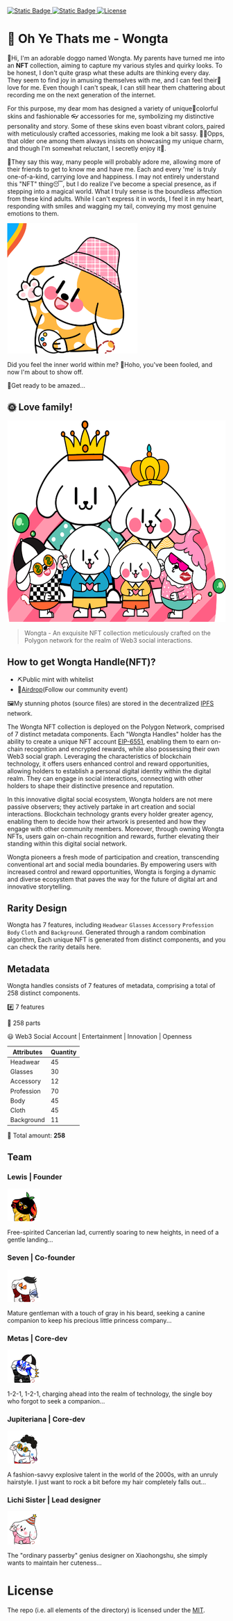 [![Static Badge](https://img.shields.io/badge/Website-wongta-brightgreen?link=https%3A%2F%2Fwww.wongta.com%2F)
](https://www.wongta.com/) [![Static Badge](https://img.shields.io/badge/Polygonscan-8A2BE2?style=flat&logo=Polygon)
](https://polygonscan.com/address/0xA8CA29d3d87A13A5557c8c127949a84DFB078855) [![License](https://img.shields.io/badge/License-MIT-critical)](LICENSE)

# 🐶 Oh Ye Thats me - Wongta

👋Hi, I'm an adorable doggo named Wongta. My parents have turned me into an **NFT** collection, aiming to capture my various styles and quirky looks. To be honest, I don't quite grasp what these adults are thinking every day. They seem to find joy in amusing themselves with me, and I can feel their💓love for me. Even though I can't speak, I can still hear them chattering about recording me on the next generation of the internet.

For this purpose, my dear mom has designed a variety of unique🌈colorful skins and fashionable 👓 accessories for me, symbolizing my distinctive personality and story. Some of these skins even boast vibrant colors, paired with meticulously crafted accessories, making me look a bit sassy. 😵‍💫Opps, that older one among them always insists on showcasing my unique charm, and though I'm somewhat reluctant, I secretly enjoy it🤪.

🌭They say this way, many people will probably adore me, allowing more of their friends to get to know me and have me. Each and every 'me' is truly one-of-a-kind, carrying love and happiness. I may not entirely understand this "NFT" thing😴, but I do realize I've become a special presence, as if stepping into a magical world. What I truly sense is the boundless affection from these kind adults. While I can't express it in words, I feel it in my heart, responding with smiles and wagging my tail, conveying my most genuine emotions to them.

<img src="https://github.com/wongtadev/wongta-nft/blob/main/images%20demo/wongta.gif" alt="Awesome wongta" width="300" height="300">

Did you feel the inner world within me? 🤠Hoho, you've been fooled, and now I'm about to show off. 

🚀Get ready to be amazed...

## 🌞 Love family!

<img src="https://github.com/wongtadev/wongta-nft/blob/main/images%20demo/family.png" alt="Awesome wongta" width="600" height="464">

> Wongta - An exquisite NFT collection meticulously crafted on the Polygon network for the realm of Web3 social interactions.

## How to get Wongta Handle(NFT)?

- ⛏Public mint with whitelist
- 🍭[Airdrop](https://imdodo.com/s/216262?inv=8XP3R)(Follow our community event)

🖼️My stunning photos (source files) are stored in the decentralized [IPFS](https://ipfs.io/ipfs/QmbpCXyp2dDnXLXnfJo6QXqMY7RfXfMedUj3QDxivvYQFM/) network.

The Wongta NFT collection is deployed on the Polygon Network, comprised of 7 distinct metadata components. Each "Wongta Handles" holder has the ability to create a unique NFT account [EIP-6551](https://eips.ethereum.org/EIPS/eip-6551), enabling them to earn on-chain recognition and encrypted rewards, while also possessing their own Web3 social graph. Leveraging the characteristics of blockchain technology, it offers users enhanced control and reward opportunities, allowing holders to establish a personal digital identity within the digital realm. They can engage in social interactions, connecting with other holders to shape their distinctive presence and reputation.

In this innovative digital social ecosystem, Wongta holders are not mere passive observers; they actively partake in art creation and social interactions. Blockchain technology grants every holder greater agency, enabling them to decide how their artwork is presented and how they engage with other community members. Moreover, through owning Wongta NFTs, users gain on-chain recognition and rewards, further elevating their standing within this digital social network.

Wongta pioneers a fresh mode of participation and creation, transcending conventional art and social media boundaries. By empowering users with increased control and reward opportunities, Wongta is forging a dynamic and diverse ecosystem that paves the way for the future of digital art and innovative storytelling.

## Rarity Design

Wongta has 7 features, including `Headwear` `Glasses` `Accessory` `Profession` `Body` `Cloth` and `Background`. Generated through a random combination algorithm, Each unique NFT is generated from distinct components, and you can check the rarity details here.

## Metadata

Wongta handles consists of 7 features of metadata, comprising a total of 258 distinct components.

#️⃣ 7 features

👏 258 parts

😃 Web3 Social Account | Entertainment | Innovation | Openness

| Attributes | Quantity |
| ---------- | -------- |
| Headwear   | 45       |
| Glasses    | 30       |
| Accessory  | 12       |
| Profession | 70       |
| Body       | 45       |
| Cloth      | 45       |
| Background | 11       |

🎨 Total amount:  **258**

## Team

### Lewis | Founder

<img src=https://github.com/wongtadev/wongta-nft/blob/main/images%20demo/avatar/lewis-avatar.png width=15% />

Free-spirited Cancerian lad, currently soaring to new heights, in need of a gentle landing...

### Seven | Co-founder

<img src=https://github.com/wongtadev/wongta-nft/blob/main/images%20demo/avatar/seven-avatar.png width=15% />

Mature gentleman with a touch of gray in his beard, seeking a canine companion to keep his precious little princess company...

### Metas | Core-dev

<img src=https://github.com/wongtadev/wongta-nft/blob/main/images%20demo/avatar/metas-avatar.png width=15% />

1-2-1, 1-2-1, charging ahead into the realm of technology, the single boy who forgot to seek a companion...

### Jupiteriana | Core-dev

<img src=https://github.com/wongtadev/wongta-nft/blob/main/images%20demo/avatar/jupiteriana-avatar.png width=15% />

A fashion-savvy explosive talent in the world of the 2000s, with an unruly hairstyle. I just want to rock a bit before my hair completely falls out...

### Lichi Sister | Lead designer

<img src=https://github.com/wongtadev/wongta-nft/blob/main/images%20demo/avatar/lichi-sister-avatar.png width=15% />

The "ordinary passerby" genius designer on Xiaohongshu, she simply wants to maintain her cuteness...

# License

The repo (i.e. all elements of the directory) is licensed under the [MIT](https://github.com/wongtadev/wongta-nft/blob/main/LICENSE).


